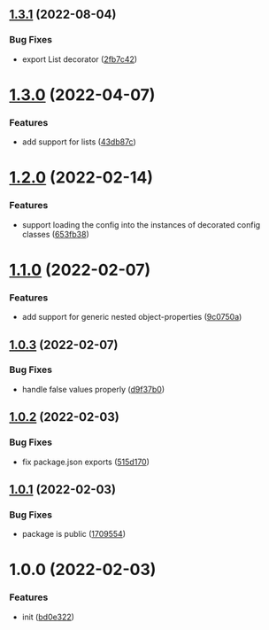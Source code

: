## [1.3.1](https://github.com/entwico/node-config/compare/v1.3.0...v1.3.1) (2022-08-04)


### Bug Fixes

* export List decorator ([2fb7c42](https://github.com/entwico/node-config/commit/2fb7c42b7408c434189727530c4dc2c7b203ba6d))

# [1.3.0](https://github.com/entwico/node-config/compare/v1.2.0...v1.3.0) (2022-04-07)


### Features

* add support for lists ([43db87c](https://github.com/entwico/node-config/commit/43db87c8c54de88e49c2e8e77974c61bd7bb5f61))

# [1.2.0](https://github.com/entwico/node-config/compare/v1.1.0...v1.2.0) (2022-02-14)


### Features

* support loading the config into the instances of decorated config classes ([653fb38](https://github.com/entwico/node-config/commit/653fb38276151156fd9e693314b8bd907c30a948))

# [1.1.0](https://github.com/entwico/node-config/compare/v1.0.3...v1.1.0) (2022-02-07)


### Features

* add support for generic nested object-properties ([9c0750a](https://github.com/entwico/node-config/commit/9c0750a79c3991e977408dbe57f4b520d4b55752))

## [1.0.3](https://github.com/entwico/node-config/compare/v1.0.2...v1.0.3) (2022-02-07)


### Bug Fixes

* handle false values properly ([d9f37b0](https://github.com/entwico/node-config/commit/d9f37b04771226a7e12c436cb539f90668bd4c51))

## [1.0.2](https://github.com/entwico/node-config/compare/v1.0.1...v1.0.2) (2022-02-03)


### Bug Fixes

* fix package.json exports ([515d170](https://github.com/entwico/node-config/commit/515d170ee57e3bfae203e08f5ccaa39ce813d990))

## [1.0.1](https://github.com/entwico/node-config/compare/v1.0.0...v1.0.1) (2022-02-03)


### Bug Fixes

* package is public ([1709554](https://github.com/entwico/node-config/commit/1709554fbe199aa1df81c691043231231e9eacc8))

# 1.0.0 (2022-02-03)


### Features

* init ([bd0e322](https://github.com/entwico/node-config/commit/bd0e322f976fd207ae0590d707649bb2c9057ba4))
